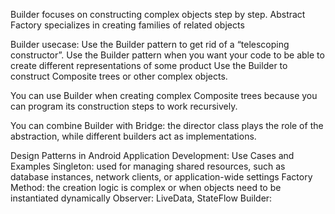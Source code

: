 Builder focuses on constructing complex objects step by step. 
Abstract Factory specializes in creating families of related objects

Builder usecase:
	Use the Builder pattern to get rid of a “telescoping constructor”.
	Use the Builder pattern when you want your code to be able to create different representations of some product
	Use the Builder to construct Composite trees or other complex objects.

You can use Builder when creating complex Composite trees because you can program its construction steps to work recursively.

You can combine Builder with Bridge: the director class plays the role of the abstraction, while different builders act as 
	implementations.

Design Patterns in Android Application Development: Use Cases and Examples
	Singleton: used for managing shared resources, such as database instances, network clients, or application-wide settings
	Factory Method: the creation logic is complex or when objects need to be instantiated dynamically
	Observer: LiveData, StateFlow
	Builder: 